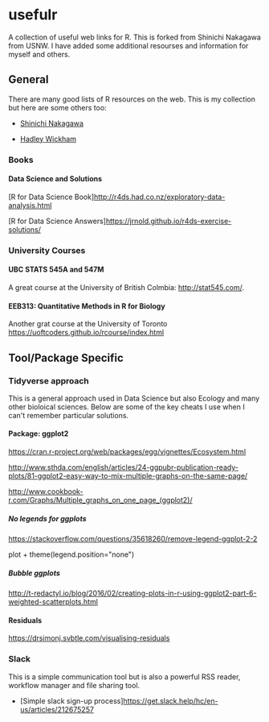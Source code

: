 # usefulr

A collection of useful web links for R. This is forked from Shinichi Nakagawa from USNW. I have added some additional resourses and information for myself and others.

## General

There are many good lists of R resources on the web. This is my collection but here are some others too:

- [Shinichi Nakagawa]("https://github.com/itchyshin")

- [Hadley Wickham]("https://github.com/hadley")

### Books

#### Data Science and Solutions

[R for Data Science Book]<http://r4ds.had.co.nz/exploratory-data-analysis.html>

[R for Data Science Answers]<https://jrnold.github.io/r4ds-exercise-solutions/>


### University Courses

#### UBC STATS 545A and 547M

A great course at the University of British Colmbia: <http://stat545.com/>. 

#### EEB313: Quantitative Methods in R for Biology

Another grat course at the University of Toronto <https://uoftcoders.github.io/rcourse/index.html>

## Tool/Package Specific

### Tidyverse approach

This is a general approach used in Data Science but also Ecology and many other bioloical sciences. Below are some of the key cheats I use when I can't remember particular solutions.

#### Package: ggplot2

<https://cran.r-project.org/web/packages/egg/vignettes/Ecosystem.html>

<http://www.sthda.com/english/articles/24-ggpubr-publication-ready-plots/81-ggplot2-easy-way-to-mix-multiple-graphs-on-the-same-page/>

<http://www.cookbook-r.com/Graphs/Multiple_graphs_on_one_page_(ggplot2)/>

##### No legends for ggplots

<https://stackoverflow.com/questions/35618260/remove-legend-ggplot-2-2>

plot + theme(legend.position="none")

##### Bubble ggplots

<http://t-redactyl.io/blog/2016/02/creating-plots-in-r-using-ggplot2-part-6-weighted-scatterplots.html>

#### Residuals

<https://drsimonj.svbtle.com/visualising-residuals>

### Slack

This is a simple communication tool but is also a powerful RSS reader, workflow manager and file sharing tool.

- [Simple slack sign-up process]<https://get.slack.help/hc/en-us/articles/212675257>